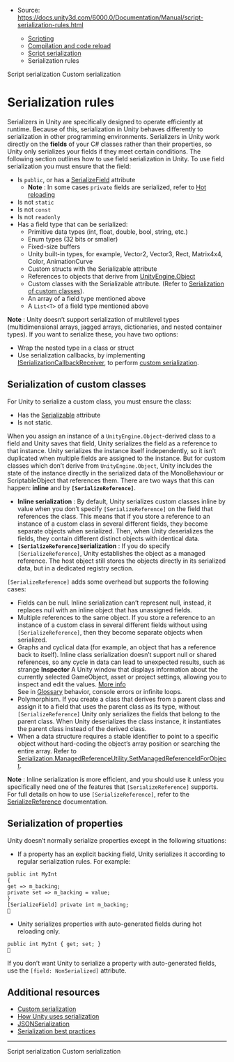 * Source: https://docs.unity3d.com/6000.0/Documentation/Manual/script-serialization-rules.html

  * [Scripting](https://docs.unity3d.com/6000.0/Documentation/Manual/scripting.html)
  * [Compilation and code reload ](https://docs.unity3d.com/6000.0/Documentation/Manual/compilation-and-code-reload.html)
  * [Script serialization](https://docs.unity3d.com/6000.0/Documentation/Manual/script-serialization.html)
  * Serialization rules


[](https://docs.unity3d.com/6000.0/Documentation/Manual/script-serialization.html)
Script serialization
[](https://docs.unity3d.com/6000.0/Documentation/Manual/script-serialization-custom-serialization.html)
Custom serialization
# Serialization rules
Serializers in Unity are specifically designed to operate efficiently at runtime. Because of this, serialization in Unity behaves differently to serialization in other programming environments. Serializers in Unity work directly on the **fields** of your C# classes rather than their properties, so Unity only serializes your fields if they meet certain conditions. The following section outlines how to use field serialization in Unity.
To use field serialization you must ensure that the field:
  * Is `public`, or has a [SerializeField](https://docs.unity3d.com/6000.0/Documentation/ScriptReference/SerializeField.html) attribute 
    * **Note** : In some cases `private` fields are serialized, refer to [Hot reloading](https://docs.unity3d.com/6000.0/Documentation/Manual/script-serialization-how-unity-uses.html#hot-reload)
  * Is not `static`
  * Is not `const`
  * Is not `readonly`
  * Has a field type that can be serialized: 
    * Primitive data types (int, float, double, bool, string, etc.)
    * Enum types (32 bits or smaller)
    * Fixed-size buffers
    * Unity built-in types, for example, Vector2, Vector3, Rect, Matrix4x4, Color, AnimationCurve
    * Custom structs with the Serializable attribute
    * References to objects that derive from [UnityEngine.Object](https://docs.unity3d.com/6000.0/Documentation/ScriptReference/Object.html)
    * Custom classes with the Serializable attribute. (Refer to [Serialization of custom classes](https://docs.unity3d.com/6000.0/Documentation/Manual/script-serialization-rules.html#CustomClasses)).
    * An array of a field type mentioned above
    * A `List<T>` of a field type mentioned above


**Note** : Unity doesn’t support serialization of multilevel types (multidimensional arrays, jagged arrays, dictionaries, and nested container types). If you want to serialize these, you have two options:
  * Wrap the nested type in a class or struct
  * Use serialization callbacks, by implementing [ISerializationCallbackReceiver](https://docs.unity3d.com/6000.0/Documentation/ScriptReference/ISerializationCallbackReceiver.html), to perform [custom serialization](https://docs.unity3d.com/6000.0/Documentation/Manual/script-serialization-custom-serialization.html).


##  Serialization of custom classes
For Unity to serialize a custom class, you must ensure the class:
  * Has the [Serializable](https://docs.unity3d.com/6000.0/Documentation/ScriptReference/Serializable.html) attribute
  * Is not static.


When you assign an instance of a `UnityEngine.Object`-derived class to a field and Unity saves that field, Unity serializes the field as a reference to that instance. Unity serializes the instance itself independently, so it isn’t duplicated when multiple fields are assigned to the instance. But for custom classes which don’t derive from `UnityEngine.Object`, Unity includes the state of the instance directly in the serialized data of the MonoBehaviour or ScriptableObject that references them. There are two ways that this can happen: **inline** and by **`[SerializeReference]`**.
  * **Inline serialization** : By default, Unity serializes custom classes inline by value when you don’t specify `[SerializeReference]` on the field that references the class. This means that if you store a reference to an instance of a custom class in several different fields, they become separate objects when serialized. Then, when Unity deserializes the fields, they contain different distinct objects with identical data.
  * **`[SerializeReference]`serialization** : If you do specify `[SerializeReference]`, Unity establishes the object as a managed reference. The host object still stores the objects directly in its serialized data, but in a dedicated registry section.


`[SerializeReference]` adds some overhead but supports the following cases:
  * Fields can be null. Inline serialization can’t represent null, instead, it replaces null with an inline object that has unassigned fields.
  * Multiple references to the same object. If you store a reference to an instance of a custom class in several different fields without using `[SerializeReference]`, then they become separate objects when serialized.
  * Graphs and cyclical data (for example, an object that has a reference back to itself). Inline class serialization doesn’t support null or shared references, so any cycle in data can lead to unexpected results, such as strange **Inspector** A Unity window that displays information about the currently selected GameObject, asset or project settings, allowing you to inspect and edit the values. [More info](https://docs.unity3d.com/6000.0/Documentation/Manual/UsingTheInspector.html)  
See in [Glossary](https://docs.unity3d.com/6000.0/Documentation/Manual/Glossary.html#Inspector) behavior, console errors or infinite loops.
  * Polymorphism. If you create a class that derives from a parent class and assign it to a field that uses the parent class as its type, without `[SerializeReference]` Unity only serializes the fields that belong to the parent class. When Unity deserializes the class instance, it instantiates the parent class instead of the derived class.
  * When a data structure requires a stable identifier to point to a specific object without hard-coding the object’s array position or searching the entire array. Refer to [Serialization.ManagedReferenceUtility.SetManagedReferenceIdForObject](https://docs.unity3d.com/6000.0/Documentation/ScriptReference/Serialization.ManagedReferenceUtility.SetManagedReferenceIdForObject.html).


**Note** : Inline serialization is more efficient, and you should use it unless you specifically need one of the features that `[SerializeReference]` supports. For full details on how to use `[SerializeReference]`, refer to the [SerializeReference](https://docs.unity3d.com/6000.0/Documentation/ScriptReference/SerializeReference.html) documentation.
## Serialization of properties
Unity doesn’t normally serialize properties except in the following situations:
  * If a property has an explicit backing field, Unity serializes it according to regular serialization rules. For example:

```
public int MyInt
{
get => m_backing;
private set => m_backing = value;
}
[SerializeField] private int m_backing;

```

  * Unity serializes properties with auto-generated fields during hot reloading only.

```
public int MyInt { get; set; }

```

If you don’t want Unity to serialize a property with auto-generated fields, use the `[field: NonSerialized]` attribute.
## Additional resources
  * [Custom serialization](https://docs.unity3d.com/6000.0/Documentation/Manual/script-serialization-custom-serialization.html)
  * [How Unity uses serialization](https://docs.unity3d.com/6000.0/Documentation/Manual/script-serialization-how-unity-uses.html)
  * [JSONSerialization](https://docs.unity3d.com/6000.0/Documentation/Manual/json-serialization.html)
  * [Serialization best practices](https://docs.unity3d.com/6000.0/Documentation/Manual/script-serialization-best-practices.html)


* * *
[](https://docs.unity3d.com/6000.0/Documentation/Manual/script-serialization.html)
Script serialization
[](https://docs.unity3d.com/6000.0/Documentation/Manual/script-serialization-custom-serialization.html)
Custom serialization
